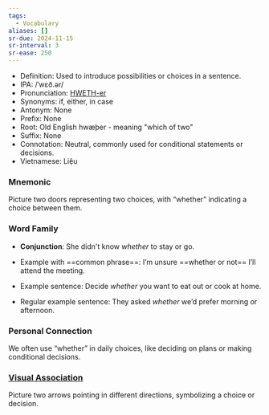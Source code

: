 ```yaml
---
tags:
  - Vocabulary
aliases: []
sr-due: 2024-11-15
sr-interval: 3
sr-ease: 250
---
```


- Definition: Used to introduce possibilities or choices in a sentence.
- IPA: /ˈwɛð.ər/
- Pronunciation: [HWETH-er](https://www.google.com/search?q=how+to+pronounce+whether)
- Synonyms: if, either, in case
- Antonym: None
- Prefix: None
- Root: Old English hwæþer - meaning "which of two"
- Suffix: None
- Connotation: Neutral, commonly used for conditional statements or decisions.
- Vietnamese: Liệu

### Mnemonic

Picture two doors representing two choices, with “whether” indicating a choice between them.

### Word Family

- **Conjunction**: She didn't know *whether* to stay or go.
  
- Example with ==common phrase==: I’m unsure ==whether or not== I’ll attend the meeting.
- Example sentence: Decide *whether* you want to eat out or cook at home.
- Regular example sentence: They asked *whether* we’d prefer morning or afternoon.

### Personal Connection

We often use “whether” in daily choices, like deciding on plans or making conditional decisions.

### [Visual Association](https://www.google.com/search?tbm=isch&q=whether)

Picture two arrows pointing in different directions, symbolizing a choice or decision.
